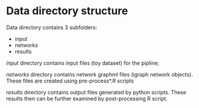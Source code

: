 # Data directory structure

Data directory contains 3 subfolders:

* input
* networks
* results

*input* directory contains input files (toy dataset) for the pipline;

*networks* directory contains network graphml files (igraph network objects). These files are created using pre-process\*.R scripts

*results* directory contains output files generated by python scripts. These results then can be further examined by post-processing R script.
